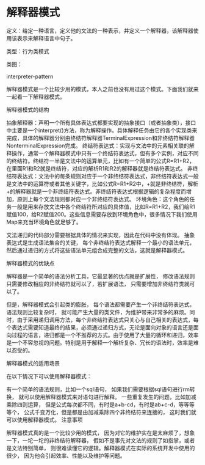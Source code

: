 # 解释器模式
定义：给定一种语言，定义他的文法的一种表示，并定义一个解释器，该解释器使用该表示来解释语言中句子。

类型：行为类模式

类图：

interpreter-pattern

解释器模式是一个比较少用的模式，本人之前也没有用过这个模式。下面我们就来一起看一下解释器模式。

解释器模式的结构

抽象解释器：声明一个所有具体表达式都要实现的抽象接口（或者抽象类），接口中主要是一个interpret()方法，称为解释操作。具体解释任务由它的各个实现类来完成，具体的解释器分别由终结符解释器TerminalExpression和非终结符解释器NonterminalExpression完成。
终结符表达式：实现与文法中的元素相关联的解释操作，通常一个解释器模式中只有一个终结符表达式，但有多个实例，对应不同的终结符。终结符一半是文法中的运算单元，比如有一个简单的公式R=R1+R2，在里面R1和R2就是终结符，对应的解析R1和R2的解释器就是终结符表达式。
非终结符表达式：文法中的每条规则对应于一个非终结符表达式，非终结符表达式一般是文法中的运算符或者其他关键字，比如公式R=R1+R2中，+就是非终结符，解析+的解释器就是一个非终结符表达式。非终结符表达式根据逻辑的复杂程度而增加，原则上每个文法规则都对应一个非终结符表达式。
环境角色：这个角色的任务一般是用来存放文法中各个终结符所对应的具体值，比如R=R1+R2，我们给R1赋值100，给R2赋值200。这些信息需要存放到环境角色中，很多情况下我们使用Map来充当环境角色就足够了。

文法递归的代码部分需要根据具体的情况来实现，因此在代码中没有体现。
抽象表达式是生成语法集合的关键，
每个非终结符表达式解释一个最小的语法单元，
然后通过递归的方式将这些语法单元组合成完整的文法，这就是解释器模式。

解释器模式的优缺点

解释器是一个简单的语法分析工具，它最显著的优点就是扩展性，
修改语法规则只需要修改相应的非终结符就可以了，若扩展语法，
只需要增加非终结符类就可以了。

但是，解释器模式会引起类的膨胀，
每个语法都需要产生一个非终结符表达式，语法规则比较复杂时，
就可能产生大量的类文件，为维护带来非常多的麻烦。同时，由于采用递归调用方法，每个非终结符表达式只关心与自己相关的表达式，每个表达式需要知道最终的结果，必须通过递归方式，无论是面向对象的语言还是面向过程的语言，递归都是一个不推荐的方式。由于使用了大量的循环和递归，效率是一个不容忽视的问题。特别是用于解释一个解析复杂、冗长的语法时，效率是难以忍受的。

解释器模式的适用场景

在以下情况下可以使用解释器模式：

有一个简单的语法规则，比如一个sql语句，
如果我们需要根据sql语句进行rm转换，
就可以使用解释器模式来对语句进行解释。
一些重复发生的问题，比如加减乘除四则运算，
但是公式每次都不同，有时是a+b-cd，有时是ab+c-d，等等等等个，
公式千变万化，但是都是由加减乘除四个非终结符来连接的，
这时我们就可以使用解释器模式。
注意事项

解释器模式真的是一个比较少用的模式，
因为对它的维护实在是太麻烦了，想象一下，一坨一坨的非终结符解释器，
假如不是事先对文法的规则了如指掌，或者是文法特别简单，
则很难读懂它的逻辑。解释器模式在实际的系统开发中使用的很少，
因为他会引起效率、性能以及维护等问题。